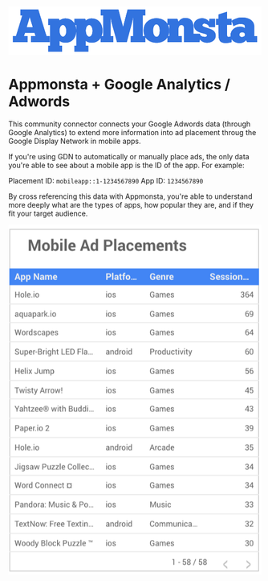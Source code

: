 ![Appmonsta logo](https://raw.githubusercontent.com/kyletaylored/appmonsta/master/assets/appmonsta-logo.png)
# Appmonsta + Google Analytics / Adwords

This community connector connects your Google Adwords data (through Google Analytics) to extend more information into ad placement throug the Google Display Network in mobile apps.

If you're using GDN to automatically or manually place ads, the only data you're able to see about a mobile app is the ID of the app. For example:

Placement ID: `mobileapp::1-1234567890`
App ID: `1234567890`

By cross referencing this data with Appmonsta, you're able to understand more deeply what are the types of apps, how popular they are, and if they fit your target audience.

![Screencap of combined Adword and Appmonsta data](https://raw.githubusercontent.com/kyletaylored/appmonsta/master/assets/appmonstmob.png)